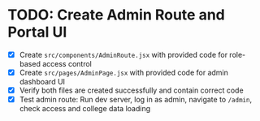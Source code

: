 # TODO: Create Admin Route and Portal UI

- [x] Create `src/components/AdminRoute.jsx` with provided code for role-based access control
- [x] Create `src/pages/AdminPage.jsx` with provided code for admin dashboard UI
- [x] Verify both files are created successfully and contain correct code
- [x] Test admin route: Run dev server, log in as admin, navigate to `/admin`, check access and college data loading
